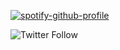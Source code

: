 <!--
**kitavendano/kitavendano** is a ✨ _special_ ✨ repository because its `README.md` (this file) appears on your GitHub profile.

Here are some ideas to get you started:

- 🔭 I’m currently working on ...
- 🌱 I’m currently learning ...
- 👯 I’m looking to collaborate on ...
- 🤔 I’m looking for help with ...
- 💬 Ask me about ...
- 📫 How to reach me: ...
- 😄 Pronouns: ...
- ⚡ Fun fact: ...
-->
[![spotify-github-profile](https://spotify-github-profile.vercel.app/api/view?uid=22c6nvrk6mqcw2sebhg4ju5pq&cover_image=false&theme=default&show_offline=false&background_color=121212&bar_color_cover=false)](https://github.com/kittinan/spotify-github-profile)

![Twitter Follow](https://img.shields.io/twitter/follow/kit1k1t1?style=social)
